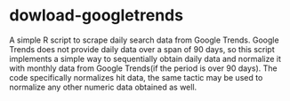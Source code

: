 # dowload-googletrends
A simple R script to scrape daily search data from Google Trends. Google Trends does not provide daily data over a span of 90 days, so this script implements a simple way to sequentially obtain daily data and normalize it with monthly data from Google Trends(if the period is over 90 days). The code specifically normalizes hit data, the same tactic may be used to normalize any other numeric data obtained as well.
